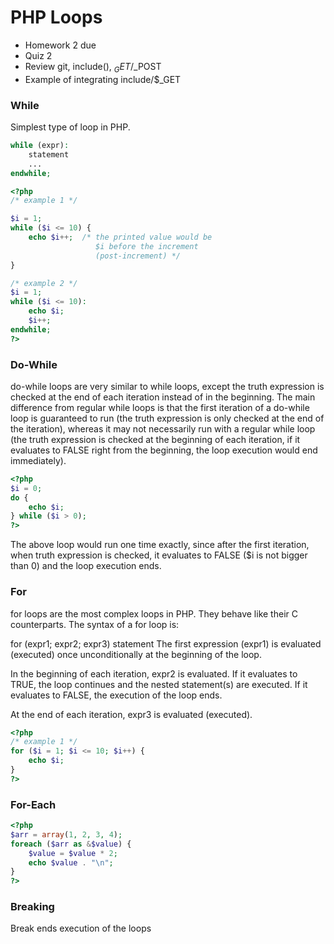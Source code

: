 # PHP Loops

+ Homework 2 due
+ Quiz 2
+ Review git, include(), $_GET/$_POST
+ Example of integrating include/$_GET

### While

Simplest type of loop in PHP.

```php
while (expr):
    statement
    ...
endwhile;
```

```php
<?php
/* example 1 */

$i = 1;
while ($i <= 10) {
    echo $i++;  /* the printed value would be
                   $i before the increment
                   (post-increment) */
}

/* example 2 */
$i = 1;
while ($i <= 10):
    echo $i;
    $i++;
endwhile;
?>
```

### Do-While

do-while loops are very similar to while loops, except the truth expression is checked at the end of each iteration instead of in the beginning. The main difference from regular while loops is that the first iteration of a do-while loop is guaranteed to run (the truth expression is only checked at the end of the iteration), whereas it may not necessarily run with a regular while loop (the truth expression is checked at the beginning of each iteration, if it evaluates to FALSE right from the beginning, the loop execution would end immediately).

```php
<?php
$i = 0;
do {
    echo $i;
} while ($i > 0);
?>
```

The above loop would run one time exactly, since after the first iteration, when truth expression is checked, it evaluates to FALSE ($i is not bigger than 0) and the loop execution ends.

### For

for loops are the most complex loops in PHP. They behave like their C counterparts. The syntax of a for loop is:

for (expr1; expr2; expr3)
    statement
The first expression (expr1) is evaluated (executed) once unconditionally at the beginning of the loop.

In the beginning of each iteration, expr2 is evaluated. If it evaluates to TRUE, the loop continues and the nested statement(s) are executed. If it evaluates to FALSE, the execution of the loop ends.

At the end of each iteration, expr3 is evaluated (executed).

```php
<?php
/* example 1 */
for ($i = 1; $i <= 10; $i++) {
    echo $i;
}
?>
```

### For-Each

```php
<?php
$arr = array(1, 2, 3, 4);
foreach ($arr as &$value) {
    $value = $value * 2;
    echo $value . "\n";
}
?>
```

### Breaking

Break ends execution of the loops
